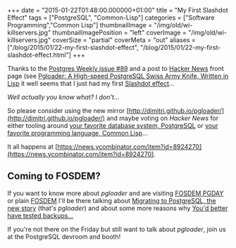 +++
date = "2015-01-22T01:48:00.000000+01:00"
title = "My First Slashdot Effect"
tags = ["PostgreSQL", "Common-Lisp"]
categories = ["Software Programming","Common Lisp"]
thumbnailImage = "/img/old/wi-killservers.jpg"
thumbnailImagePosition = "left"
coverImage = "/img/old/wi-killservers.jpg"
coverSize = "partial"
coverMeta = "out"
aliases = ["/blog/2015/01/22-my-first-slashdot-effect",
           "/blog/2015/01/22-my-first-slashdot-effect.html"]
+++

Thanks to the 
[Postgres Weekly issue #89](http://postgresweekly.com/issues/89) and a post to 
[Hacker News](https://news.ycombinator.com/news) front page
(see 
[Pgloader: A High-speed PostgreSQL Swiss Army Knife, Written in Lisp](https://news.ycombinator.com/item?id=8924270) it
well seems that I just had my first 
[Slashdot effect](http://en.wikipedia.org/wiki/Slashdot_effect)...


*Well actually you know what? I don't...*

So please consider using the new mirror 
[http://dimitri.github.io/pgloader/](http://dimitri.github.io/pgloader/)
and maybe voting on 
*Hacker News* for either tooling around
[your favorite database system, PostgreSQL](http://postgresql.org) or
[your favorite programming language, Common Lisp](http://www.gigamonkeys.com/book/introduction-why-lisp.html)...

It all happens at 
[https://news.ycombinator.com/item?id=8924270](https://news.ycombinator.com/item?id=8924270).


## Coming to FOSDEM?

If you want to know more about 
*pgloader* and are visiting 
[FOSDEM PGDAY](http://fosdem2015.pgconf.eu/) or
plain 
[FOSDEM](https://fosdem.org/2015/) I'll be there talking about
[Migrating to PostgreSQL, the new story](http://www.postgresql.eu/events/schedule/fosdem2015/session/827-migrating-to-postgresql-the-new-story/) (that's 
*pgloader*) and about some more
reasons why 
[You'd better have tested backups...](https://fosdem.org/2015/schedule/event/youd_better_have_tested_backups/)

If you're not there on the Friday but still want to talk about 
*pgloader*,
join us at the PostgreSQL devroom and booth!

